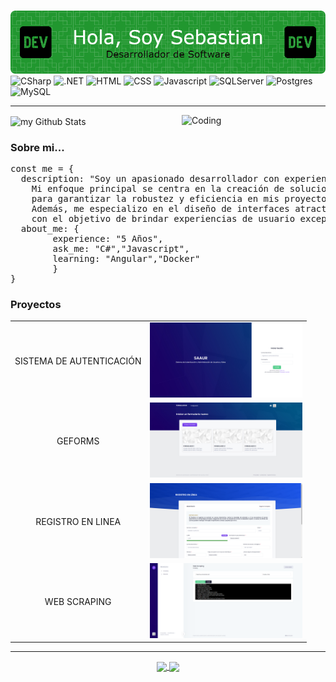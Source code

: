 # <div align="center">
<img src="https://github.com/SLoranca/SLoranca/blob/main/banner-profile-5.png"/>
</div>
<div id="badges">
  <img src="https://img.shields.io/badge/c%23-%23239120.svg?style=for-the-badge&logo=csharp&logoColor=white" alt="CSharp"/>
  <img src="https://img.shields.io/badge/.NET-5C2D91?style=for-the-badge&logo=.net&logoColor=white" alt=".NET"/>
  <img src="https://img.shields.io/badge/html5-%23E34F26.svg?style=for-the-badge&logo=html5&logoColor=white" alt="HTML"/>
  <img src="https://img.shields.io/badge/css3-%231572B6.svg?style=for-the-badge&logo=css3&logoColor=white" alt="CSS"/>
  <img src="https://img.shields.io/badge/javascript-%23323330.svg?style=for-the-badge&logo=javascript&logoColor=%23F7DF1E" alt="Javascript"/>
  <img src="https://img.shields.io/badge/Microsoft%20SQL%20Server-CC2927?style=for-the-badge&logo=microsoft%20sql%20server&logoColor=white" alt="SQLServer"/>
  <img src="https://img.shields.io/badge/postgres-%23316192.svg?style=for-the-badge&logo=postgresql&logoColor=white" alt="Postgres"/>
  <img src="https://img.shields.io/badge/mysql-4479A1.svg?style=for-the-badge&logo=mysql&logoColor=white" alt="MySQL"/>
</div>
<hr>
<img align="right" alt="Coding" width="230" src="https://user-images.githubusercontent.com/74038190/229223263-cf2e4b07-2615-4f87-9c38-e37600f8381a.gif">
<img align="center"  width="600" src="https://github-readme-stats.vercel.app/api?username=sloranca&include_all_commits=true&count_private=true&show_icons=true&line_height=20&title_color=2B5BBD&icon_color=1124BB&text_color=A1A1A1&bg_color=0,000000,130F40" alt="my Github Stats"/>
<h3>Sobre mi...</h3>
<div class="highlight highlight-source-js notranslate position-relative overflow-auto" dir="auto"><pre><span class="pl-k">const</span> <span class="pl-s1">me</span> <span class="pl-c1">=</span> <span class="pl-kos">{</span>
  <span class="pl-c1">description</span>: <span class="pl-s">"Soy un apasionado desarrollador con experiencia en diversas tecnologías. 
    Mi enfoque principal se centra en la creación de soluciones utilizando C# y el framework .NET
    para garantizar la robustez y eficiencia en mis proyectos. 
    Además, me especializo en el diseño de interfaces atractivas y funcionales empleando HTML, CSS y JavaScript,
    con el objetivo de brindar experiencias de usuario excepcionales."</span><span class="pl-kos">,</span>
  <span class="pl-c1">about_me</span>: <span class="pl-kos">{</span>
        <span class="pl-c1">experience</span>: <span class="pl-s">"5 Años"</span><span class="pl-kos">,</span>
        <span class="pl-c1">ask_me</span>: <span class="pl-s">"C#"</span><span class="pl-kos">,</span><span class="pl-s">"Javascript"</span><span class="pl-kos">,</span>
        <span class="pl-c1">learning</span>: <span class="pl-s">"Angular"</span><span class="pl-kos">,</span><span class="pl-s">"Docker"</span>
        <span class="pl-kos">}</span>
<span class="pl-kos">}</span></pre>
</div>

<h3>Proyectos</h3>
<table width="100">
  <tr>
    <td align="center">
      <p>SISTEMA DE AUTENTICACIÓN</p>
    </td>
    <td align="center">
     <img src="https://github.com/SLoranca/SLoranca/blob/main/SAAUR.png"
             height="120"
             />
    </td>
  </tr>
  <tr>
    <td align="center">
      <p>GEFORMS</p>
    </td>
    <td align="center">
     <img src="https://github.com/SLoranca/SLoranca/blob/main/GEFORM.png"
             height="120"
             />
    </td>
  </tr>
   <tr>
    <td align="center">
      <p>REGISTRO EN LINEA</p>
    </td>
    <td align="center">
     <img src="https://github.com/SLoranca/SLoranca/blob/main/REGISTRO-LINEA.png"
             height="120"
             />
    </td>
  </tr>
   <tr>
    <td align="center">
      <p>WEB SCRAPING</p>
    </td>
    <td align="center">
     <img src="https://github.com/SLoranca/SLoranca/blob/main/SCRAPING%202.png"
             height="120"
             />
    </td>
  </tr>
</table>
</div>




<hr>
<div align="center">
  <a href="https://mail.google.com/mail/" target="_blank">
    <img src="https://img.shields.io/badge/Gmail-D14836?style=for-the-badge&logo=gmail&logoColor=white" align="center"/>
  </a>
  <a href="https://github.com/SLoranca">
      <img src="https://img.shields.io/badge/github-%23121011.svg?style=for-the-badge&logo=github&logoColor=white" align="center"/>
  </a>
</div>
